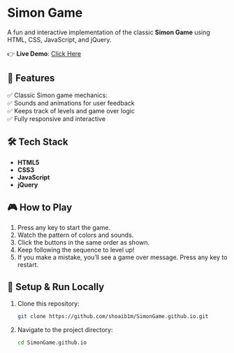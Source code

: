 # Simon Game

A fun and interactive implementation of the classic **Simon Game** using HTML, CSS, JavaScript, and jQuery.

👉 **Live Demo**: [Click Here](https://shoaib1m.github.io/SimonGame.github.io/)

## 🚀 Features

✅ Classic Simon game mechanics:  
✅ Sounds and animations for user feedback  
✅ Keeps track of levels and game over logic  
✅ Fully responsive and interactive  

## 🛠️ Tech Stack

- **HTML5**  
- **CSS3**  
- **JavaScript**  
- **jQuery**

## 🎮 How to Play

1. Press any key to start the game.
2. Watch the pattern of colors and sounds.
3. Click the buttons in the same order as shown.
4. Keep following the sequence to level up!
5. If you make a mistake, you’ll see a game over message. Press any key to restart.

## 🔧 Setup & Run Locally

1. Clone this repository:

    ```bash
    git clone https://github.com/shoaib1m/SimonGame.github.io.git
    ```

2. Navigate to the project directory:

    ```bash
    cd SimonGame.github.io
    ```
